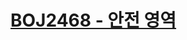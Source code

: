 # [BOJ2468 - 안전 영역](https://www.acmicpc.net/problem/2468)
<!--tags: bfs, bruteforce, dfs, graph, traversal-->

